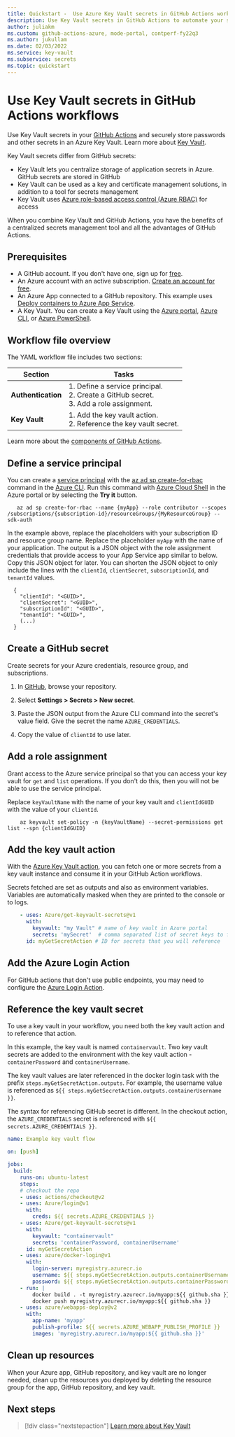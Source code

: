```yaml
---
title: Quickstart -  Use Azure Key Vault secrets in GitHub Actions workflows
description: Use Key Vault secrets in GitHub Actions to automate your software development workflows
author: juliakm
ms.custom: github-actions-azure, mode-portal, contperf-fy22q3
ms.author: jukullam
ms.date: 02/03/2022
ms.service: key-vault
ms.subservice: secrets
ms.topic: quickstart
---
```


# Use Key Vault secrets in GitHub Actions workflows

Use Key Vault secrets in your [GitHub Actions](https://help.github.com/en/articles/about-github-actions) and securely store passwords and other secrets in an Azure Key Vault. Learn more about [Key Vault](/azure/key-vault/general/overview).

Key Vault secrets differ from GitHub secrets:

- Key Vault lets you centralize storage of application secrets in Azure. GitHub secrets are stored in GitHub
- Key Vault can be used as a key and certificate management solutions, in addition to a tool for secrets management
- Key Vault uses [Azure role-based access control (Azure RBAC)](/azure/key-vault/general/rbac-guide) for access

When you combine Key Vault and GitHub Actions, you have the benefits of a centralized secrets management tool and all the advantages of GitHub Actions. 

## Prerequisites 
- A GitHub account. If you don't have one, sign up for [free](https://github.com/join).  
- An Azure account with an active subscription. [Create an account for free](https://azure.microsoft.com/free/?WT.mc_id=A261C142F).
- An Azure App connected to a GitHub repository. This example uses [Deploy containers to Azure App Service](../javascript/tutorial/tutorial-vscode-docker-node/tutorial-vscode-docker-node-01.md). 
- A Key Vault.  You can create a Key Vault using the [Azure portal](/azure/key-vault/secrets/quick-create-portal), [Azure CLI](/azure/key-vault/secrets/quick-create-cli), or [Azure PowerShell](/azure/key-vault/secrets/quick-create-powershell).

## Workflow file overview

The YAML workflow file includes two sections: 

|Section  |Tasks  |
|---------|---------|
|**Authentication** | 1. Define a service principal. <br /> 2. Create a GitHub secret. <br /> 3. Add a role assignment. |
|**Key Vault** | 1. Add the key vault action. <br /> 2. Reference the key vault secret. |

Learn more about the [components of GitHub Actions](https://docs.github.com/en/actions/learn-github-actions/understanding-github-actions).

## Define a service principal

You can create a [service principal](/azure/active-directory/develop/app-objects-and-service-principals#service-principal-object) with the [az ad sp create-for-rbac](/cli/azure/ad/sp#az-ad-sp-create-for-rbac) command in the [Azure CLI](/cli/azure/). Run this command with [Azure Cloud Shell](https://shell.azure.com/) in the Azure portal or by selecting the **Try it** button.

```azurecli-interactive
   az ad sp create-for-rbac --name {myApp} --role contributor --scopes /subscriptions/{subscription-id}/resourceGroups/{MyResourceGroup} --sdk-auth
```

In the example above, replace the placeholders with your subscription ID and resource group name. Replace the placeholder `myApp` with the name of your application. The output is a JSON object with the role assignment credentials that provide access to your App Service app similar to below. Copy this JSON object for later. You can shorten the JSON object to only include the lines with the `clientId`, `clientSecret`, `subscriptionId`, and `tenantId` values.

```output 
  {
    "clientId": "<GUID>",
    "clientSecret": "<GUID>",
    "subscriptionId": "<GUID>",
    "tenantId": "<GUID>",
    (...)
  }
```

## Create a GitHub secret

Create secrets for your Azure credentials, resource group, and subscriptions. 

1. In [GitHub](https://github.com/), browse your repository.

1. Select **Settings > Secrets > New secret**.

1. Paste the JSON output from the Azure CLI command into the secret's value field. Give the secret the name `AZURE_CREDENTIALS`.

1. Copy the value of `clientId` to use later. 

## Add a role assignment 
 
Grant access to the Azure service principal so that you can access your key vault for `get` and `list` operations. If you don't do this, then you will not be able to use the service principal.

Replace `keyVaultName` with the name of your key vault and `clientIdGUID` with the value of your `clientId`. 

```azurecli-interactive
    az keyvault set-policy -n {keyVaultName} --secret-permissions get list --spn {clientIdGUID}
```

## Add the key vault action

With the [Azure Key Vault action](https://github.com/marketplace/actions/azure-key-vault-get-secrets), you can fetch one or more secrets from a key vault instance and consume it in your GitHub Action workflows.

Secrets fetched are set as outputs and also as environment variables. Variables are automatically masked when they are printed to the console or to logs.

```yaml
    - uses: Azure/get-keyvault-secrets@v1
      with:
        keyvault: "my Vault" # name of key vault in Azure portal
        secrets: 'mySecret'  # comma separated list of secret keys to fetch from key vault 
      id: myGetSecretAction # ID for secrets that you will reference
```
## Add the Azure Login Action

For GitHub actions that don't use public endpoints, you may need to configure the [Azure Login Action](connect-from-azure.md?tabs=azure-cli%2Cwindows#use-the-azure-login-action).

## Reference the key vault secret

To use a key vault in your workflow, you need both the key vault action and to reference that action. 

In this example, the key vault is named `containervault`. Two key vault secrets are added to the environment with the key vault action - `containerPassword` and `containerUsername`. 

The key vault values are later referenced in the docker login task with the prefix `steps.myGetSecretAction.outputs`. For example, the username value is referenced as `${{ steps.myGetSecretAction.outputs.containerUsername }}`. 

The syntax for referencing GitHub secret is different. In the checkout action, the `AZURE_CREDENTIALS` secret is referenced with `${{ secrets.AZURE_CREDENTIALS }}`.

```yaml
name: Example key vault flow

on: [push]

jobs:
  build:
    runs-on: ubuntu-latest
    steps:
    # checkout the repo
    - uses: actions/checkout@v2
    - uses: Azure/login@v1
      with:
        creds: ${{ secrets.AZURE_CREDENTIALS }}
    - uses: Azure/get-keyvault-secrets@v1
      with: 
        keyvault: "containervault"
        secrets: 'containerPassword, containerUsername'
      id: myGetSecretAction
    - uses: azure/docker-login@v1
      with:
        login-server: myregistry.azurecr.io
        username: ${{ steps.myGetSecretAction.outputs.containerUsername }}
        password: ${{ steps.myGetSecretAction.outputs.containerPassword }}
    - run: |
        docker build . -t myregistry.azurecr.io/myapp:${{ github.sha }}
        docker push myregistry.azurecr.io/myapp:${{ github.sha }}     
    - uses: azure/webapps-deploy@v2
      with:
        app-name: 'myapp'
        publish-profile: ${{ secrets.AZURE_WEBAPP_PUBLISH_PROFILE }}
        images: 'myregistry.azurecr.io/myapp:${{ github.sha }}'
```

## Clean up resources

When your Azure app, GitHub repository, and key vault are no longer needed, clean up the resources you deployed by deleting the resource group for the app, GitHub repository, and key vault.

## Next steps

> [!div class="nextstepaction"]
> [Learn more about Key Vault](/azure/key-vault/general/overview)
